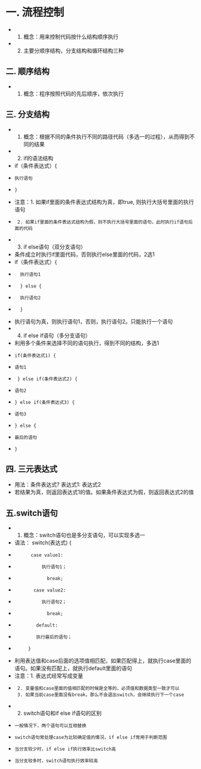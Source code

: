 # 一. 流程控制
- 1. 概念：用来控制代码按什么结构顺序执行
- 2. 主要分顺序结构，分支结构和循环结构三种

## 二. 顺序结构

- 1. 概念：程序按照代码的先后顺序，依次执行

## 三. 分支结构

- 1. 概念：根据不同的条件执行不同的路径代码（多选一的过程），从而得到不同的结果
- 2. if的语法结构
-   if（条件表达式）{
-     执行语句
-     }
- 注意：1. 如果if里面的条件表达式结构为真，即true, 则执行大括号里面的执行语句
-      2. 如果if里面的条件表达式结构为假，则不执行大括号里面的语句，此时执行if语句后面的代码
- 3. if else语句（双分支语句）
- 条件成立时执行if里面代码，否则执行else里面的代码，2选1
-    if（条件表达式）{
-       执行语句1
-       } else {
-       执行语句2
-       }
-  执行语句为真，则执行语句1，否则，执行语句2。只能执行一个语句
- 4. if else if语句（多分支语句）
- 利用多个条件来选择不同的语句执行，得到不同的结构，多选1
-     if(条件表达式1) {
-     语句1
-      } else if(条件表达式2) {
-     语句2
-     } else if(条件表达式3) {
-     语句3
-     } else {
-     最后的语句
-     }

## 四. 三元表达式

- 用法：条件表达式? 表达式1: 表达式2
- 若结果为真，则返回表达式1的值。如果条件表达式为假，则返回表达式2的值

## 五.switch语句

- 1. 概念：switch语句也是多分支语句，可以实现多选一
- 语法：  switch(表达式) {       
-           case value1:
-               执行语句1；
-                 break; 
-            case value2:
-               执行语句2；
-                 break; 
-             default:
-             执行最后的语句；
-          }
- 利用表达值和case后面的选项值相匹配，如果匹配得上，就执行case里面的语句。如果没有匹配上，就执行default里面的语句
- 注意：1. 表达式经常写成变量
-      2. 变量值和case里面的值相匹配的时候是全等的，必须值和数据类型一致才可以
       3. 如果当前case里面没有break，那么不会退出switch，会继续执行下一个case

- 2. switch语句和if else if语句的区别
-     一般情况下，两个语句可以互相替换
-     switch语句常处理case为比较确定值的情况，if else if常用于判断范围
-     当分支较少时，if else if执行效率比switch高
-     当分支较多时，switch语句执行效率较高
